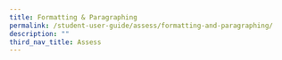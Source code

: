 ```yaml
---
title: Formatting & Paragraphing
permalink: /student-user-guide/assess/formatting-and-paragraphing/
description: ""
third_nav_title: Assess
---
```

